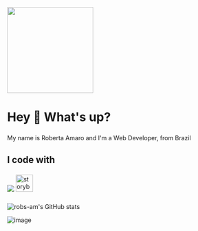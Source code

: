 
<img src="https://github.com/robs-am/robs-am/assets/102549776/c2caf281-7ac8-4198-be58-c0bbc8b4e6ed" width="200" height="200">


<h1 align="left">Hey 👋 What's up?</h1>

###

<p align="left">My name is Roberta Amaro and I'm a Web Developer, from Brazil</p>

###



<h2 align="left">I code with</h2>

###

<div align="left">
 <!--  <img src="https://cdn.jsdelivr.net/gh/devicons/devicon/icons/javascript/javascript-original.svg" height="40" alt="javascript logo"  />
  <img width="12" />
  <img src="https://cdn.jsdelivr.net/gh/devicons/devicon/icons/typescript/typescript-original.svg" height="40" alt="typescript logo"  />
  <img width="12" />
  <img src="https://cdn.jsdelivr.net/gh/devicons/devicon/icons/react/react-original.svg" height="40" alt="react logo"  />
  <img width="12" />
  <img src="https://cdn.jsdelivr.net/gh/devicons/devicon/icons/nextjs/nextjs-original.svg" height="40" alt="nextjs logo"  />
  <img width="12" />
  <img src="https://cdn.jsdelivr.net/gh/devicons/devicon/icons/nextjs/tailwind-original.svg" height="40" alt="tailwind logo"  />
  <img width="12" />-->
  

  <img src="https://skillicons.dev/icons?i=js,typescript,react,postman,tailwind,styledcomponents,storybook,jest)](https://skillicons.dev" />

  <img src="https://cdn.jsdelivr.net/gh/devicons/devicon/icons/storybook/storybook-original.svg" height="40" alt="storybook logo"  />
 
</div>

###



![robs-am's GitHub stats](https://github-readme-stats.vercel.app/api?username=robs-am&show_icons=true&theme=tokyonight)
  
  ![image](https://github-readme-streak-stats.herokuapp.com/?user=robs-am&show_icons=true&theme=tokyonight)

